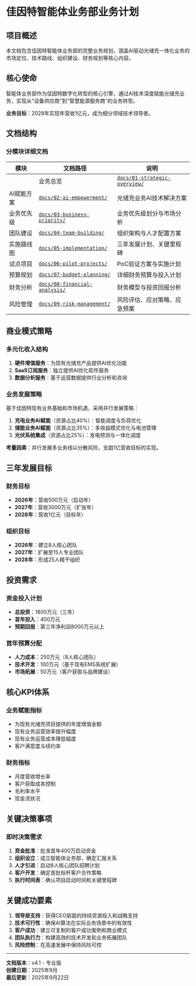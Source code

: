# 佳因特智能体业务部业务计划

## 项目概述
本文档包含佳因特智能体业务部的完整业务规划，涵盖AI驱动光储充一体化业务的市场定位、技术路线、组织建设、财务规划等核心内容。

## 核心使命
智能体业务部作为佳因特数字化转型的核心引擎，通过AI技术深度赋能光储充业务，实现从"设备供应商"到"智慧能源服务商"的业务转型。

**业务目标**：2028年实现年营收1亿元，成为细分领域技术领导者。

## 文档结构

### 分模块详细文档

| 模块 | 文档路径 | 说明 |
|------|----------|------|
|| 业务总览 | [`docs/01-strategic-overview/`](./docs/01-strategic-overview/) | 核心使命、市场定位、发展路径 |
| AI赋能方案 | [`docs/02-ai-empowerment/`](./docs/02-ai-empowerment/) | 光储充业务AI技术解决方案 |
| 业务优先级 | [`docs/03-business-priority/`](./docs/03-business-priority/) | 业务优先级划分与市场分析 |
| 团队建设 | [`docs/04-team-building/`](./docs/04-team-building/) | 组织架构与人才配置方案 |
| 实施路线图 | [`docs/05-implementation/`](./docs/05-implementation/) | 三年发展计划、关键里程碑 |
| 试点项目 | [`docs/06-pilot-projects/`](./docs/06-pilot-projects/) | PoC验证方案与实施计划 |
| 预算规划 | [`docs/07-budget-planning/`](./docs/07-budget-planning/) | 详细财务预算与投入计划 |
| 财务分析 | [`docs/08-financial-analysis/`](./docs/08-financial-analysis/) | 财务模型与投资回报分析 |
| 风险管理 | [`docs/09-risk-management/`](./docs/09-risk-management/) | 风险评估、应对策略、应急预案 |

## 商业模式策略

### 多元化收入结构
1. **硬件增值服务**：为现有光储充产品提供AI优化功能
2. **SaaS订阅服务**：独立提供AI优化软件服务
3. **数据分析服务**：基于运营数据提供行业分析和咨询

### 业务发展策略
基于佳因特现有业务基础和市场机遇，采用并行发展策略：

1. **充电业务AI赋能**（资源占比40%）：智能调度与负荷优化
2. **储能业务AI赋能**（资源占比35%）：多收益模式优化与电池管理
3. **光伏系统集成**（资源占比25%）：发电预测与一体化调度

**考量因素**：并行发展多业务线以分散风险，支戱1亿营收目标的实现。

## 三年发展目标

### 财务目标
- **2026年**：营收500万元（启动年）
- **2027年**：营收3000万元（扩张年）
- **2028年**：营收1亿元（目标年）

### 组织目标
- **2026年**：建立8人核心团队
- **2027年**：扩展至15人专业团队
- **2028年**：形成25人精干组织

## 投资需求

### 资金投入计划
- **总投资**：1800万元（三年）
- **首年投入**：400万元
- **预期回报**：第三年净利润8000万元以上

### 首年预算分配
- **人力成本**：250万元（8人核心团队）
- **技术开发**：100万元（基于现有EMS系统扩展）
- **市场拓展**：50万元（客户获取与品牌建设）

## 核心KPI体系

### 业务赋能指标
- 为现有光储充项目提供的年度增值金额
- 现有业务运营效率提升幅度
- 现有业务运营成本降低幅度
- 客户满意度与续约率

### 财务指标
- 月度营收增长率
- 客户获取成本控制
- 毛利率水平
- 现金流状况

## 关键决策事项

### 即时决策需求
1. **资金批准**：批准首年400万启动资金
2. **组织设立**：成立智能体业务部，确定汇报关系
3. **人才引进**：启动8人核心团队招聘计划
4. **客户开发**：确定首批标杆客户合作策略
5. **执行时间表**：确认项目启动时间和关键里程碑

## 关键成功要素

1. **领导层支持**：获得CEO层面的持续资源投入和战略支持
2. **技术可行性**：确保AI算法在实际业务场景中的有效性
3. **客户成功**：建立可复制的客户成功案例和商业模式
4. **团队执行力**：构建高效的技术开发和业务拓展团队
5. **风险控制**：在高速发展中保持风险可控

---

**文档版本**：v4.1 - 专业版  
**创建日期**：2025年9月  
**最后更新**：2025年9月22日
